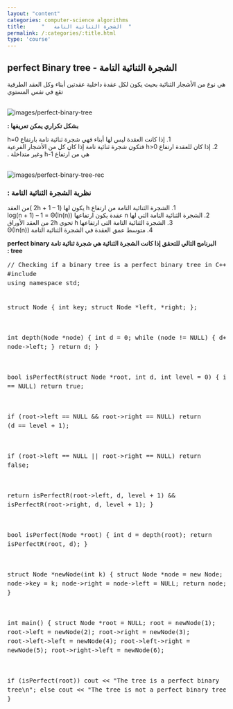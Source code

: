 ```yaml
---
layout: "content"
categories: computer-science algorithms
title:     "   الشجرة الثنائية التامة  "
permalink: /:categories/:title.html
type: 'course'
---
```

<div class="col-12">
<h2>  perfect  Binary  tree -     الشجرة الثنائية التامة  </h2>
<p class="content-p">هي نوع من الأشجار الثنائية بحيث يكون لكل عقدة داخلية عقدتين أبناء وكل العقد الطرفية تقع في نفس المستوي
</p>
 <br/><img class="content-image" src="/assets/img/algorithms/perfect-binary-tree.jpg" alt="images/perfect-binary-tree"/>
 <p class="content-p"><b> : بشكل تكراري يمكن تعريفها </b></p>
 <p class="content-p"><bdi>
 1.	إذا كانت العقدة ليس لها أبناء فهي شجرة ثنائية تامة بارتفاع h=0
 <br>
2.	إذا كان للعقدة ارتفاع h>0 فتكون شجرة ثنائية تامة إذا كان كل من الأشجار الفرعية هي من ارتفاع h-1 وغير متداخلة .
</bdi>
</p>
<br/><img class="content-image" src="/assets/img/algorithms/perfect-binary-tree-rec.jpg" alt="images/perfect-binary-tree-rec"/>
<h3> : نظرية الشجرة الثنائية التامة </h3>
<p class="content-p"><bdi>
1.	الشجرة الثنائية التامة من ارتفاع h يكون لها (2h + 1 – 1 )من العقد
<br>
2.	الشجرة الثنائية التامة التي لها n عقدة يكون ارتفاعها log(n + 1) – 1 = Θ(ln(n))
<br>
3.	الشجرة الثنائية التامة التي ارتفاعها h تحوي 2h  من العقد الأوراق
<br>
4.	متوسط عمق العقدة في الشجرة الثنائية التامة Θ(ln(n))
<bdi></p>
<p class="content-p"><bdi><b>البرنامج التالي للتحقق إذا كانت الشجرة الثنائية هي شجرة ثنائية تامة perfect binary tree :
</b></bdi></p>
<div class="code-box">
<p class="content-p">
<pre style="line-height: 1.5em;">
// Checking if a binary tree is a perfect binary tree in C++
#include <bits/stdc++.h>
using namespace std;

struct Node {
  int key;
  struct Node *left, *right;
};

int depth(Node *node) {
  int d = 0;
  while (node != NULL) {
    d++;
    node = node->left;
  }
  return d;
}

bool isPerfectR(struct Node *root, int d, int level = 0) {
  if (root == NULL)
    return true;

  if (root->left == NULL && root->right == NULL)
    return (d == level + 1);

  if (root->left == NULL || root->right == NULL)
    return false;

  return isPerfectR(root->left, d, level + 1) &&
       isPerfectR(root->right, d, level + 1);
}

bool isPerfect(Node *root) {
  int d = depth(root);
  return isPerfectR(root, d);
}

struct Node *newNode(int k) {
  struct Node *node = new Node;
  node->key = k;
  node->right = node->left = NULL;
  return node;
}

int main() {
  struct Node *root = NULL;
  root = newNode(1);
  root->left = newNode(2);
  root->right = newNode(3);
  root->left->left = newNode(4);
  root->left->right = newNode(5);
  root->right->left = newNode(6);

  if (isPerfect(root))
    cout << "The tree is a perfect binary tree\n";
  else
    cout << "The tree is not a perfect binary tree\n";
}

</pre>
</p>
</div>
</div>